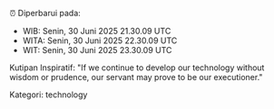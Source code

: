 ⏰ Diperbarui pada:
- WIB: Senin, 30 Juni 2025 21.30.09 UTC
- WITA: Senin, 30 Juni 2025 22.30.09 UTC
- WIT: Senin, 30 Juni 2025 23.30.09 UTC

Kutipan Inspiratif:
"If we continue to develop our technology without wisdom or prudence, our servant may prove to be our executioner."


Kategori: technology

